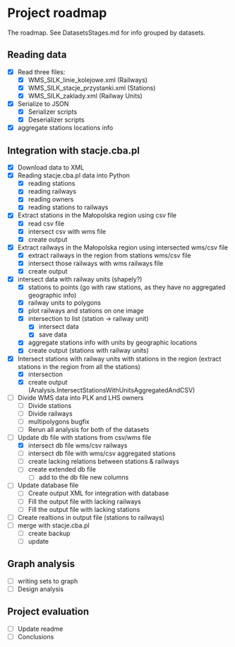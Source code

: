 ﻿# Project roadmap
The roadmap. See DatasetsStages.md for info grouped by datasets.
## Reading data
+ [x] Read three files:
  + [x] WMS_SILK_linie_kolejowe.xml (Railways)
  + [x] WMS_SILK_stacje_przystanki.xml (Stations)
  + [x] WMS_SILK_zaklady.xml (Railway Units)
+ [x] Serialize to JSON
  + [x] Serializer scripts
  + [x] Deserializer scripts
+ [x] aggregate stations locations info
## Integration with stacje.cba.pl
+ [x] Download data to XML
+ [x] Reading stacje.cba.pl data into Python
  + [x] reading stations
  + [x] reading railways
  + [x] reading owners
  + [x] reading stations to railways
+ [x] Extract stations in the Małopolska region using csv file
  + [x] read csv file
  + [x] intersect csv with wms file
  + [x] create output
+ [x] Extract railways in the Małopolska region using intersected wms/csv file
  + [x] extract railways in the region from stations wms/csv file
  + [x] intersect those railways with wms railways file
  + [x] create output
+ [x] intersect data with railway units (shapely?)
  + [x] stations to points (go with raw stations, as they have no aggregated geographic info)
  + [x] railway units to polygons
  + [x] plot railways and stations on one image
  + [x] intersection to list (station -> railway unit)
    + [x] intersect data
    + [x] save data
  + [x] aggregate stations info with units by geographic locations
  + [x] create output (stations with railway units)
+ [x] Intersect stations with railway units with stations in the region (extract stations in the region from all the stations)
  + [x] intersection
  + [x] create output (Analysis.IntersectStationsWithUnitsAggregatedAndCSV)
+ [ ] Divide WMS data into PLK and LHS owners
  + [ ] Divide stations
  + [ ] Divide railways
  + [ ] multipolygons bugfix
  + [ ] Rerun all analysis for both of the datasets
+ [ ] Update db file with stations from csv/wms file
  + [x] intersect db file wms/csv railways
  + [ ] intersect db file with wms/csv aggregated stations
  + [ ] create lacking relations between stations & railways
  + [ ] create extended db file
    + [ ] add to the db file new columns
+ [ ] Update database file
  + [ ] Create output XML for integration with database
  + [ ] Fill the output file with lacking railways
  + [ ] Fill the output file with lacking stations
+ [ ] Create realtions in output file (stations to railways)
+ [ ] merge with stacje.cba.pl
  + [ ] create backup
  + [ ] update
## Graph analysis
+ [ ] writing sets to graph
+ [ ] Design analysis
## Project evaluation
+ [ ] Update readme
+ [ ] Conclusions